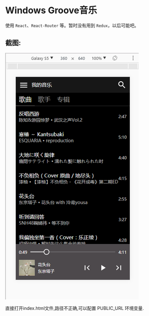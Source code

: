# Windows Groove音乐

使用 `React`、`React-Router` 等。暂时没有用到 `Redux`，以后可能吧。

## 截图:

![截图1](./something/pic/p1.png)

直接打开index.html文件,路径不正确,可以配置 PUBLIC_URL 环境变量.